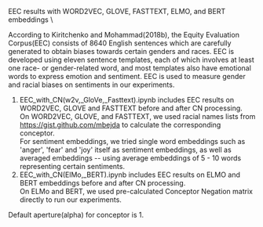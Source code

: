 EEC results with WORD2VEC, GLOVE, FASTTEXT, ELMO, and BERT embeddings \

According    to    Kiritchenko    and    Mohammad(2018b),   the   Equity   Evaluation   Corpus(EEC) consists  of  8640  English  sentences  which  are carefully   generated   to   obtain   biases   towards certain  genders  and  races. EEC  is  developed using  eleven  sentence  templates,  each  of  which involves at least one race- or gender-related word, and most templates also have emotional words to express  emotion  and  sentiment.   EEC  is  used  to measure gender and racial biases on sentiments in our experiments.

1. EEC_with_CN(w2v,_GloVe,_Fasttext).ipynb includes EEC results on WORD2VEC, GLOVE and FASTTEXT before and after CN processing.\
On WORD2VEC, GLOVE, and FASTTEXT, we used racial names lists from https://gist.github.com/mbejda to calculate the corresponding conceptor. \
For sentiment embeddings, we tried single word embeddings such as 'anger', 'fear' and 'joy' itself as sentiment embeddings, as well as averaged embeddings -- using average embeddings of 5 - 10 words representing certain sentiments.
2. EEC_with_CN(ElMo,_BERT).ipynb includes EEC results on ELMO and BERT embeddings before and after CN processing. \
On ELMo and BERT, we used pre-calculated Conceptor Negation matrix directly to run our experiments.

Default aperture(alpha) for conceptor is 1. 

